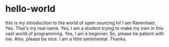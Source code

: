 # hello-world
this is my introduction to the world of open sourcing
hi!
I am Ravenhaer.
Yes. That's my real name.
Yes, I am a student trying to make my own in this vast world of programming.
Yes, I am a beginner. So, please be patient with me. Also, please be nice. I am a little sentimental.
Thanks.
